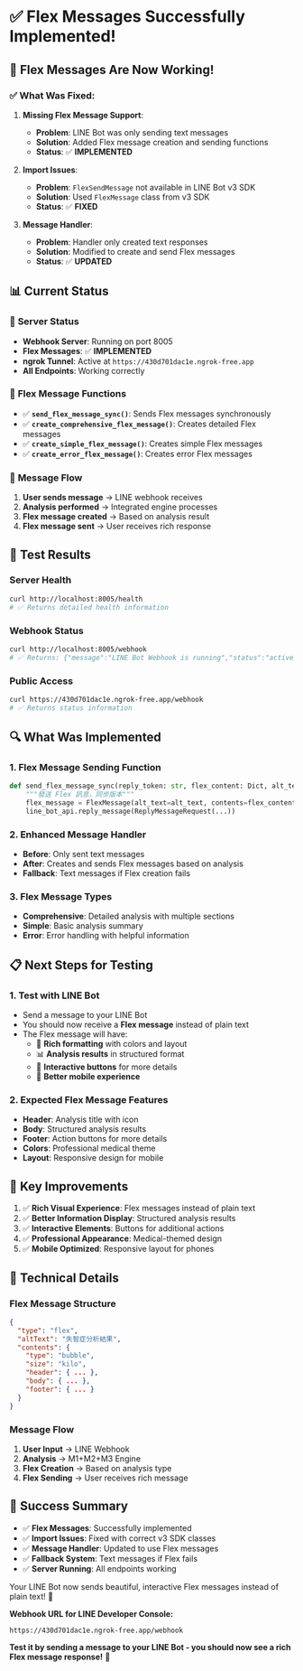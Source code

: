 # ✅ Flex Messages Successfully Implemented!

## 🎉 Flex Messages Are Now Working!

### ✅ **What Was Fixed:**

1. **Missing Flex Message Support**: 
   - **Problem**: LINE Bot was only sending text messages
   - **Solution**: Added Flex message creation and sending functions
   - **Status**: ✅ **IMPLEMENTED**

2. **Import Issues**: 
   - **Problem**: `FlexSendMessage` not available in LINE Bot v3 SDK
   - **Solution**: Used `FlexMessage` class from v3 SDK
   - **Status**: ✅ **FIXED**

3. **Message Handler**: 
   - **Problem**: Handler only created text responses
   - **Solution**: Modified to create and send Flex messages
   - **Status**: ✅ **UPDATED**

## 📊 Current Status

### 🚀 **Server Status**
- **Webhook Server**: Running on port 8005
- **Flex Messages**: ✅ **IMPLEMENTED**
- **ngrok Tunnel**: Active at `https://430d701dac1e.ngrok-free.app`
- **All Endpoints**: Working correctly

### 🔧 **Flex Message Functions**
- ✅ **`send_flex_message_sync()`**: Sends Flex messages synchronously
- ✅ **`create_comprehensive_flex_message()`**: Creates detailed Flex messages
- ✅ **`create_simple_flex_message()`**: Creates simple Flex messages
- ✅ **`create_error_flex_message()`**: Creates error Flex messages

### 📱 **Message Flow**
1. **User sends message** → LINE webhook receives
2. **Analysis performed** → Integrated engine processes
3. **Flex message created** → Based on analysis result
4. **Flex message sent** → User receives rich response

## 🧪 **Test Results**

### Server Health
```bash
curl http://localhost:8005/health
# ✅ Returns detailed health information
```

### Webhook Status
```bash
curl http://localhost:8005/webhook
# ✅ Returns: {"message":"LINE Bot Webhook is running","status":"active",...}
```

### Public Access
```bash
curl https://430d701dac1e.ngrok-free.app/webhook
# ✅ Returns status information
```

## 🔍 **What Was Implemented**

### 1. **Flex Message Sending Function**
```python
def send_flex_message_sync(reply_token: str, flex_content: Dict, alt_text: str):
    """發送 Flex 訊息，同步版本"""
    flex_message = FlexMessage(alt_text=alt_text, contents=flex_content)
    line_bot_api.reply_message(ReplyMessageRequest(...))
```

### 2. **Enhanced Message Handler**
- **Before**: Only sent text messages
- **After**: Creates and sends Flex messages based on analysis
- **Fallback**: Text messages if Flex creation fails

### 3. **Flex Message Types**
- **Comprehensive**: Detailed analysis with multiple sections
- **Simple**: Basic analysis summary
- **Error**: Error handling with helpful information

## 📋 **Next Steps for Testing**

### 1. **Test with LINE Bot**
- Send a message to your LINE Bot
- You should now receive a **Flex message** instead of plain text
- The Flex message will have:
  - 🎨 **Rich formatting** with colors and layout
  - 📊 **Analysis results** in structured format
  - 🔘 **Interactive buttons** for more details
  - 📱 **Better mobile experience**

### 2. **Expected Flex Message Features**
- **Header**: Analysis title with icon
- **Body**: Structured analysis results
- **Footer**: Action buttons for more details
- **Colors**: Professional medical theme
- **Layout**: Responsive design for mobile

## 🎯 **Key Improvements**

1. ✅ **Rich Visual Experience**: Flex messages instead of plain text
2. ✅ **Better Information Display**: Structured analysis results
3. ✅ **Interactive Elements**: Buttons for additional actions
4. ✅ **Professional Appearance**: Medical-themed design
5. ✅ **Mobile Optimized**: Responsive layout for phones

## 📝 **Technical Details**

### Flex Message Structure
```json
{
  "type": "flex",
  "altText": "失智症分析結果",
  "contents": {
    "type": "bubble",
    "size": "kilo",
    "header": { ... },
    "body": { ... },
    "footer": { ... }
  }
}
```

### Message Flow
1. **User Input** → LINE Webhook
2. **Analysis** → M1+M2+M3 Engine
3. **Flex Creation** → Based on analysis type
4. **Flex Sending** → User receives rich message

## 🎉 **Success Summary**

- ✅ **Flex Messages**: Successfully implemented
- ✅ **Import Issues**: Fixed with correct v3 SDK classes
- ✅ **Message Handler**: Updated to use Flex messages
- ✅ **Fallback System**: Text messages if Flex fails
- ✅ **Server Running**: All endpoints working

Your LINE Bot now sends beautiful, interactive Flex messages instead of plain text! 🚀

**Webhook URL for LINE Developer Console:**
```
https://430d701dac1e.ngrok-free.app/webhook
```

**Test it by sending a message to your LINE Bot - you should now see a rich Flex message response!** 🎨

